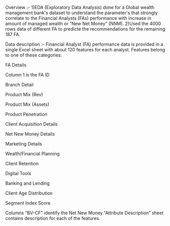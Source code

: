 
Overview :- 
1)EDA (Exploratory Data Analysis) done for a Global wealth management bank's dataset to understand the parameter's that strongly correlate to the Financial Analysts (FAs) performance with increase in amount of managed wealth or “New Net Money” (NNM). 
2)Used the 4000 rows data of different FA to predicte the recommendations for the remaining 187 FA.



Data description :-
Financial Analyst (FA) performance data is provided in a single Excel sheet with about 120 features for each analyst. Features belong to one of these categories:

FA Details

Column 1 is the FA ID

Branch Detail

Product Mix (Rev)

Product Mix (Assets)

Product Penetration

Client Acquisition Details

Net New Money Details

Marketing Details

Wealth/Financial Planning

Client Retention

Digital Tools

Banking and Lending

Client Age Distribution

Segment Index Score

Columns “BV-CF” identify the Net New Money.“Attribute Description” sheet contains description for each of the features.


